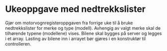 # Ukeoppgave med nedtrekkslister
Gjør om motorvognregisteroppgaven fra forrige uke til å bruke nedtrekkslister for merke og type (modell).
Avhengig av valgt merke skal de tilhørende typene (modellene) vises. Bilene skal bygges på server og legges i et array. 
Lasting av bilene inn i arrayet bør gjøres i en konstruktør til controlleren.